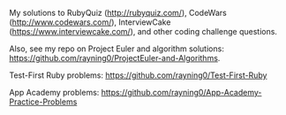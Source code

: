 My solutions to RubyQuiz (http://rubyquiz.com/), CodeWars (http://www.codewars.com/), InterviewCake (https://www.interviewcake.com/), and other coding challenge questions.

Also, see my repo on Project Euler and algorithm solutions: https://github.com/rayning0/ProjectEuler-and-Algorithms.

Test-First Ruby problems: https://github.com/rayning0/Test-First-Ruby

App Academy problems: https://github.com/rayning0/App-Academy-Practice-Problems